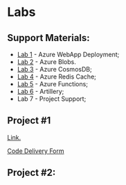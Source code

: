 # Labs


## Support Materials:
* [Lab 1](lab1)  - Azure WebApp Deployment;
* [Lab 2](lab2)  - Azure Blobs.
* [Lab 3](lab3)  - Azure CosmosDB;
* [Lab 4](lab4)  - Azure Redis Cache;
* [Lab 5](lab5)  - Azure Functions;
* [Lab 6](lab6)  - Artillery;
*  Lab 7  - Project Support;


## Project #1

  [Link.](proj1)
  
  [Code Delivery Form](https://forms.gle/TNPEi9iVojToEUDQ7)

## Project #2:

